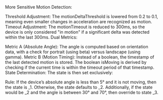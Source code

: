 More Sensitive Motion Detection:

Threshold Adjustment: The motionDeltaThreshold is lowered from 0.2 to 0.1, meaning even smaller changes in acceleration are recognized as motion.
Timeout Adjustment: The motionTimeout is reduced to 300ms, so the device is only considered "in motion" if a significant delta was detected within the last 300ms.
Dual Metrics:

Metric A (Absolute Angle): The angle is computed based on orientation data, with a check for portrait (using beta) versus landscape (using gamma).
Metric B (Motion Timing): Instead of a boolean, the timestamp of the last detected motion is stored. The boolean isMoving is derived by checking if the current time is within the timeout period of that timestamp.
State Determination:
The state is then set exclusively:

Rule:
If the device’s absolute angle is less than 5° and it is not moving, then the state is _1.
Otherwise, the state defaults to _2.
Additionally, if the state would be _2 and the angle is between 30° and 70°, then override to state _3.